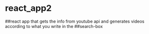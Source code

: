 # react_app2

##react app that gets the info from youtube api and generates videos according
to what you write in the ##search-box
